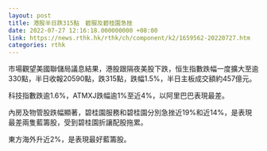 ```yaml
---
layout: post
title: 港股半日跌315點　碧服及碧桂園急挫
date: 2022-07-27 12:16:18.000000000 +08:00
link: https://news.rthk.hk/rthk/ch/component/k2/1659562-20220727.htm
categories: rthk
---
```


市場觀望美國聯儲局議息結果，港股跟隔夜美股下跌，恒生指數跌幅一度擴大至逾330點，半日收報20590點，跌315點，跌幅1.5%，半日主板成交額約457億元。

科技指數跌逾1.6%，ATMXJ跌幅逾1%至近4%，以阿里巴巴表現最差。

內房及物管股跌幅顯著，碧桂園服務和碧桂園分別急挫近19%和近14%，是表現最差兩隻藍籌股，受到碧桂園折讓配股拖累。

東方海外升近2%，是表現最好藍籌股。
